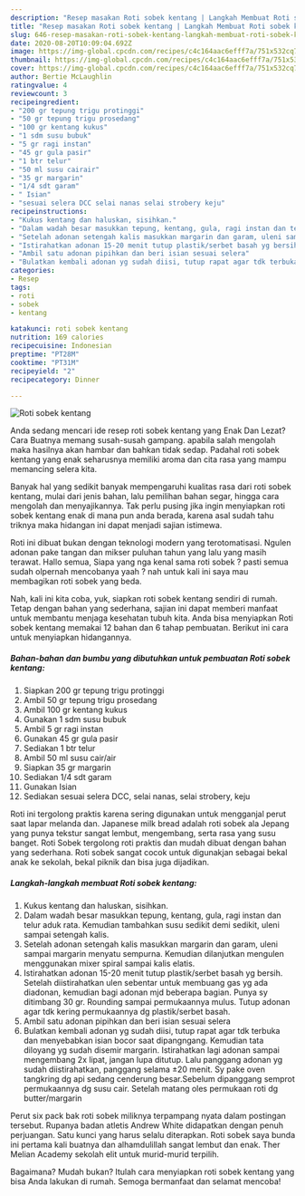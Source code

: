 ```yaml
---
description: "Resep masakan Roti sobek kentang | Langkah Membuat Roti sobek kentang Yang Enak Dan Mudah"
title: "Resep masakan Roti sobek kentang | Langkah Membuat Roti sobek kentang Yang Enak Dan Mudah"
slug: 646-resep-masakan-roti-sobek-kentang-langkah-membuat-roti-sobek-kentang-yang-enak-dan-mudah
date: 2020-08-20T10:09:04.692Z
image: https://img-global.cpcdn.com/recipes/c4c164aac6efff7a/751x532cq70/roti-sobek-kentang-foto-resep-utama.jpg
thumbnail: https://img-global.cpcdn.com/recipes/c4c164aac6efff7a/751x532cq70/roti-sobek-kentang-foto-resep-utama.jpg
cover: https://img-global.cpcdn.com/recipes/c4c164aac6efff7a/751x532cq70/roti-sobek-kentang-foto-resep-utama.jpg
author: Bertie McLaughlin
ratingvalue: 4
reviewcount: 3
recipeingredient:
- "200 gr tepung trigu protinggi"
- "50 gr tepung trigu prosedang"
- "100 gr kentang kukus"
- "1 sdm susu bubuk"
- "5 gr ragi instan"
- "45 gr gula pasir"
- "1 btr telur"
- "50 ml susu cairair"
- "35 gr margarin"
- "1/4 sdt garam"
- " Isian"
- "sesuai selera DCC selai nanas selai strobery keju"
recipeinstructions:
- "Kukus kentang dan haluskan, sisihkan."
- "Dalam wadah besar masukkan tepung, kentang, gula, ragi instan dan telur aduk rata. Kemudian tambahkan susu sedikit demi sedikit, uleni sampai setengah kalis."
- "Setelah adonan setengah kalis masukkan margarin dan garam, uleni sampai margarin menyatu sempurna. Kemudian dilanjutkan mengulen menggunakan mixer spiral sampai kalis elatis."
- "Istirahatkan adonan 15-20 menit tutup plastik/serbet basah yg bersih. Setelah diistirahatkan ulen sebentar untuk membuang gas yg ada diadonan, kemudian bagi adonan mjd beberapa bagian. Punya sy ditimbang 30 gr. Rounding sampai permukaannya mulus. Tutup adonan agar tdk kering permukaannya dg plastik/serbet basah."
- "Ambil satu adonan pipihkan dan beri isian sesuai selera"
- "Bulatkan kembali adonan yg sudah diisi, tutup rapat agar tdk terbuka dan menyebabkan isian bocor saat dipangngang. Kemudian tata diloyang yg sudah disemir margarin. Istirahatkan lagi adonan sampai mengembang 2x lipat, jangan lupa ditutup. Lalu panggang adonan yg sudah diistirahatkan, panggang selama ±20 menit. Sy pake oven tangkring dg api sedang cenderung besar.Sebelum dipanggang semprot permukaannya dg susu cair. Setelah matang oles permukaan roti dg butter/margarin"
categories:
- Resep
tags:
- roti
- sobek
- kentang

katakunci: roti sobek kentang 
nutrition: 169 calories
recipecuisine: Indonesian
preptime: "PT28M"
cooktime: "PT31M"
recipeyield: "2"
recipecategory: Dinner

---
```



![Roti sobek kentang](https://img-global.cpcdn.com/recipes/c4c164aac6efff7a/751x532cq70/roti-sobek-kentang-foto-resep-utama.jpg)

Anda sedang mencari ide resep roti sobek kentang yang Enak Dan Lezat? Cara Buatnya memang susah-susah gampang. apabila salah mengolah maka hasilnya akan hambar dan bahkan tidak sedap. Padahal roti sobek kentang yang enak seharusnya memiliki aroma dan cita rasa yang mampu memancing selera kita.

Banyak hal yang sedikit banyak mempengaruhi kualitas rasa dari roti sobek kentang, mulai dari jenis bahan, lalu pemilihan bahan segar, hingga cara mengolah dan menyajikannya. Tak perlu pusing jika ingin menyiapkan roti sobek kentang enak di mana pun anda berada, karena asal sudah tahu triknya maka hidangan ini dapat menjadi sajian istimewa.

Roti ini dibuat bukan dengan teknologi modern yang terotomatisasi. Ngulen adonan pake tangan dan mikser puluhan tahun yang lalu yang masih terawat. Hallo semua, Siapa yang nga kenal sama roti sobek ? pasti semua sudah olpernah mencobanya yaah ? nah untuk kali ini saya mau membagikan roti sobek yang beda.


Nah, kali ini kita coba, yuk, siapkan roti sobek kentang sendiri di rumah. Tetap dengan bahan yang sederhana, sajian ini dapat memberi manfaat untuk membantu menjaga kesehatan tubuh kita. Anda bisa menyiapkan Roti sobek kentang memakai 12 bahan dan 6 tahap pembuatan. Berikut ini cara untuk menyiapkan hidangannya.

<!--inarticleads1-->

##### Bahan-bahan dan bumbu yang dibutuhkan untuk pembuatan Roti sobek kentang:

1. Siapkan 200 gr tepung trigu protinggi
1. Ambil 50 gr tepung trigu prosedang
1. Ambil 100 gr kentang kukus
1. Gunakan 1 sdm susu bubuk
1. Ambil 5 gr ragi instan
1. Gunakan 45 gr gula pasir
1. Sediakan 1 btr telur
1. Ambil 50 ml susu cair/air
1. Siapkan 35 gr margarin
1. Sediakan 1/4 sdt garam
1. Gunakan  Isian
1. Sediakan sesuai selera DCC, selai nanas, selai strobery, keju


Roti ini tergolong praktis karena sering digunakan untuk mengganjal perut saat lapar melanda dan. Japanese milk bread adalah roti sobek ala Jepang yang punya tekstur sangat lembut, mengembang, serta rasa yang susu banget. Roti Sobek tergolong roti praktis dan mudah dibuat dengan bahan yang sederhana. Roti sobek sangat cocok untuk digunakjan sebagai bekal anak ke sekolah, bekal piknik dan bisa juga dijadikan. 

<!--inarticleads2-->

##### Langkah-langkah membuat Roti sobek kentang:

1. Kukus kentang dan haluskan, sisihkan.
1. Dalam wadah besar masukkan tepung, kentang, gula, ragi instan dan telur aduk rata. Kemudian tambahkan susu sedikit demi sedikit, uleni sampai setengah kalis.
1. Setelah adonan setengah kalis masukkan margarin dan garam, uleni sampai margarin menyatu sempurna. Kemudian dilanjutkan mengulen menggunakan mixer spiral sampai kalis elatis.
1. Istirahatkan adonan 15-20 menit tutup plastik/serbet basah yg bersih. Setelah diistirahatkan ulen sebentar untuk membuang gas yg ada diadonan, kemudian bagi adonan mjd beberapa bagian. Punya sy ditimbang 30 gr. Rounding sampai permukaannya mulus. Tutup adonan agar tdk kering permukaannya dg plastik/serbet basah.
1. Ambil satu adonan pipihkan dan beri isian sesuai selera
1. Bulatkan kembali adonan yg sudah diisi, tutup rapat agar tdk terbuka dan menyebabkan isian bocor saat dipangngang. Kemudian tata diloyang yg sudah disemir margarin. Istirahatkan lagi adonan sampai mengembang 2x lipat, jangan lupa ditutup. Lalu panggang adonan yg sudah diistirahatkan, panggang selama ±20 menit. Sy pake oven tangkring dg api sedang cenderung besar.Sebelum dipanggang semprot permukaannya dg susu cair. Setelah matang oles permukaan roti dg butter/margarin


Perut six pack bak roti sobek miliknya terpampang nyata dalam postingan tersebut. Rupanya badan atletis Andrew White didapatkan dengan penuh perjuangan. Satu kunci yang harus selalu diterapkan. Roti sobek saya bunda ini pertama kali buatnya dan alhamdulillah sangat lembut dan enak. Ther Melian Academy sekolah elit untuk murid-murid terpilih. 

Bagaimana? Mudah bukan? Itulah cara menyiapkan roti sobek kentang yang bisa Anda lakukan di rumah. Semoga bermanfaat dan selamat mencoba!
